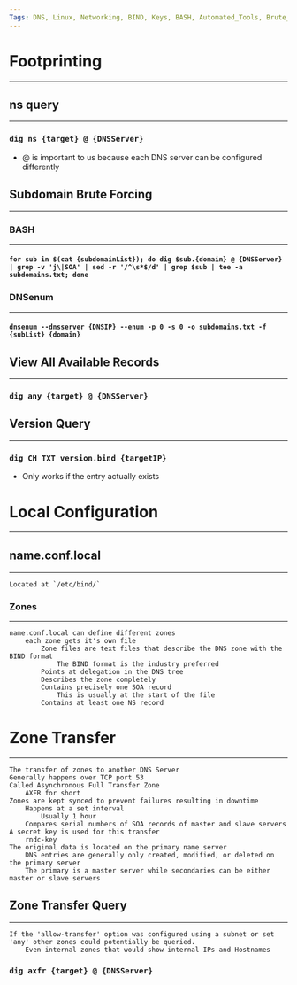 ```yaml
---
Tags: DNS, Linux, Networking, BIND, Keys, BASH, Automated_Tools, Brute_Forcing
---
```

# Footprinting
***
## ns query
***
### `dig ns {target} @ {DNSServer}`
- @ is important to us because each DNS server can be configured differently

## Subdomain Brute Forcing
***
### BASH
***
#### `for sub in $(cat {subdomainList}); do dig $sub.{domain} @ {DNSServer} | grep -v 'j\|SOA' | sed -r '/^\s*$/d' | grep $sub | tee -a subdomains.txt; done`
### DNSenum
***
#### `dnsenum --dnsserver {DNSIP} --enum -p 0 -s 0 -o subdomains.txt -f {subList} {domain}`
## View All Available Records
***
### `dig any {target} @ {DNSServer}`
## Version Query
***
### `dig CH TXT version.bind {targetIP}`
- Only works if the entry actually exists
# Local Configuration
***
## name.conf.local
***
	Located at `/etc/bind/`
### Zones
***
	name.conf.local can define different zones
		each zone gets it's own file
			Zone files are text files that describe the DNS zone with the BIND format
				The BIND format is the industry preferred
			Points at delegation in the DNS tree
			Describes the zone completely
			Contains precisely one SOA record
				This is usually at the start of the file
			Contains at least one NS record

# Zone Transfer
***
	The transfer of zones to another DNS Server
	Generally happens over TCP port 53
	Called Asynchronous Full Transfer Zone
		AXFR for short
	Zones are kept synced to prevent failures resulting in downtime
		Happens at a set interval
			Usually 1 hour
		Compares serial numbers of SOA records of master and slave servers
	A secret key is used for this transfer
		rndc-key
	The original data is located on the primary name server
		DNS entries are generally only created, modified, or deleted on the primary server
		The primary is a master server while secondaries can be either master or slave servers
## Zone Transfer Query
***
	If the 'allow-transfer' option was configured using a subnet or set 'any' other zones could potentially be queried.
		Even internal zones that would show internal IPs and Hostnames
### `dig axfr {target} @ {DNSServer}`
